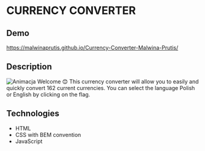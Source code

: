 # CURRENCY CONVERTER

## Demo
https://malwinaprutis.github.io/Currency-Converter-Malwina-Prutis/
## Description
![Animacja](./images/Currency%20Converter%20Animation.gif)
Welcome 😊 This currency converter will allow you to easily and quickly convert 162 current currencies. You can select the language Polish or English by clicking on the flag.
## Technologies
- HTML
- CSS with BEM convention
- JavaScript
